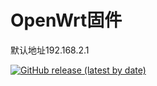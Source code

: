 # OpenWrt固件
  
默认地址192.168.2.1
  
[![GitHub release (latest by date)](https://img.shields.io/github/v/release/0012h/OpenWrt?style=for-the-badge&label=Download)](https://github.com/0012H/OpenWrt/releases/latest)

